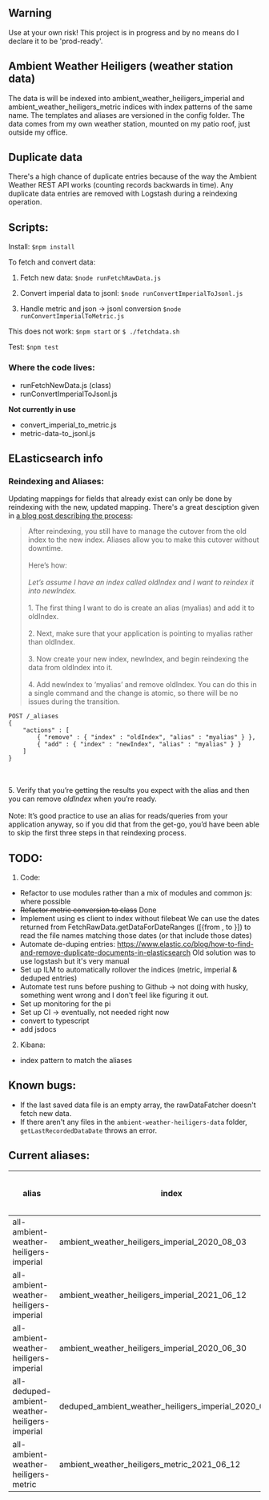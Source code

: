 ## Warning
Use at your own risk!
This project is in progress and by no means do I declare it to be 'prod-ready'.

## Ambient Weather Heiligers (weather station data)
The data is will be indexed into ambient_weather_heiligers_imperial and ambient_weather_heiligers_metric indices with index patterns of the same name. The templates and aliases are versioned in the config folder.
The data comes from my own weather station, mounted on my patio roof, just outside my office.

## Duplicate data
There's a high chance of duplicate entries because of the way the Ambient Weather REST API works (counting records backwards in time). Any duplicate data entries are removed with Logstash during a reindexing operation.

## Scripts:
Install:
`$npm install`

To fetch and convert data:
1. Fetch new data:
`$node runFetchRawData.js`

2. Convert imperial data to jsonl:
`$node runConvertImperialToJsonl.js`

3. Handle metric and json -> jsonl conversion
`$node runConvertImperialToMetric.js`

This does not work:
`$npm start` or `$ ./fetchdata.sh`

Test:
`$npm test`

### Where the code lives:
 - runFetchNewData.js (class)
 - runConvertImperialToJsonl.js

 **Not currently in use**
 - convert_imperial_to_metric.js
 - metric-data-to_jsonl.js

## ELasticsearch info

### Reindexing and Aliases:
Updating mappings for fields that already exist can only be done by reindexing with the new, updated mapping.
There's a great desciption given in [a blog post describing the process](https://www.objectrocket.com/blog/elasticsearch/elasticsearch-aliases/):
>After reindexing, you still have to manage the cutover from the old index to the new index. Aliases allow you to make this cutover without downtime.<br></br> Here’s how:<br></br>_Let’s assume I have an index called oldIndex and I want to reindex it into newIndex._
<br></br>1. The first thing I want to do is create an alias (myalias) and add it to oldIndex.
<br></br>2. Next, make sure that your application is pointing to myalias rather than oldIndex.
<br></br>3. Now create your new index, newIndex, and begin reindexing the data from oldIndex into it.
<br></br>4. Add newIndex to ‘myalias’ and remove oldIndex. You can do this in a single command and the change is atomic, so there will be no issues during the transition.
```
POST /_aliases
{
    "actions" : [
        { "remove" : { "index" : "oldIndex", "alias" : "myalias" } },
        { "add" : { "index" : "newIndex", "alias" : "myalias" } }
    ]
}
```
<br></br>5. Verify that you’re getting the results you expect with the alias and then you can remove *oldIndex* when you’re ready.
<br></br>Note: It’s good practice to use an alias for reads/queries from your application anyway, so if you did that from the get-go, you’d have been able to skip the first three steps in that reindexing process.

## TODO:
1. Code:
- Refactor to use modules rather than a mix of modules and common js: where possible
- ~~Refactor metric conversion to class~~ Done
- Implement using es client to index without filebeat
    We can use the dates returned from FetchRawData.getDataForDateRanges ([{from <Moment>, to <Moment>}]) to read the file names matching those dates (or that include those dates)
- Automate de-duping entries: https://www.elastic.co/blog/how-to-find-and-remove-duplicate-documents-in-elasticsearch Old solution was to use logstash but it's very manual
- Set up ILM to automatically rollover the indices (metric, imperial & deduped entries)
- Automate test runs before pushing to Github -> not doing with husky, something went wrong and I don't feel like figuring it out.
- Set up monitoring for the pi
- Set up CI -> eventually, not needed right now
- convert to typescript
- add jsdocs
2. Kibana:
- index pattern to match the aliases
## Known bugs:
 - If the last saved data file is an empty array, the rawDataFatcher doesn't fetch new data.
 - If there aren't any files in the `ambient-weather-heiligers-data` folder, `getLastRecordedDataDate` throws an error.
## Current aliases:
| alias | index | filter | routing.index | routing.search | is_write_index (if blank, defaults to true) |
| ----------- | ----------- | ----------- | ----------- | ----------- | ----------- |
| all-ambient-weather-heiligers-imperial | ambient_weather_heiligers_imperial_2020_08_03 | - | - | - | false
| all-ambient-weather-heiligers-imperial | ambient_weather_heiligers_imperial_2021_06_12 | - | - | - | true
| all-ambient-weather-heiligers-imperial | ambient_weather_heiligers_imperial_2020_06_30 | - | - | - | false
| all-deduped-ambient-weather-heiligers-imperial | deduped_ambient_weather_heiligers_imperial_2020_07_25 | - | -  | - | - |
all-ambient-weather-heiligers-metric | ambient_weather_heiligers_metric_2021_06_12 | - | - | - | true |
